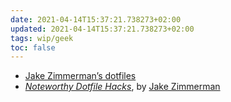 ```yaml
---
date: 2021-04-14T15:37:21.738273+02:00
updated: 2021-04-14T15:37:21.738273+02:00
tags: wip/geek
toc: false
---
```

- [Jake Zimmerman’s dotfiles](https://github.com/jez/dotfiles "jez’s dotfiles on GitHub")
- <cite><a href="https://blog.jez.io/noteworthy-dotfile-hacks/" rel="noopener noreferrer" target="_blank" title="Noteworthy Dotfile Hacks">Noteworthy Dotfile Hacks</a></cite>, by [Jake Zimmerman](https://blog.jez.io "Jake Zimmerman")